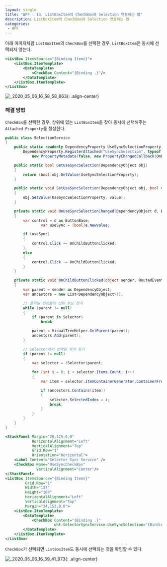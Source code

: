 ```yaml
---
layout: single
title: "WPF : 13. ListBoxItem의 CheckBox와 Selection 연동하는 법"
description: ListBoxItem의 CheckBox와 Selection 연동하는 법
categories:
 - WPF
---
```


아래 이미지처럼 `ListBoxItem`의 `CheckBox`를 선택한 경우, `ListBoxItem`은 동시에 선택되지 않는다.

```xml
<ListBox ItemsSource="{Binding Items}">
    <ListBox.ItemTemplate>
        <DataTemplate>
            <CheckBox Content="{Binding .}"/>
        </DataTemplate>
    </ListBox.ItemTemplate>
</ListBox>
```

![_2020_05_06_16_58_58_863](https://user-images.githubusercontent.com/38006679/148853549-bc0eaa3a-5ab2-4a59-a61f-16297f1b05c9.gif){: .align-center}


### 해결 방법

`CheckBox`를 선택한 경우, 상위에 있는 `ListBoxItem`을 찾아 동시에 선택해주는 `Attached Property`를 생성한다.

```csharp
public class SelectionService
{
    public static readonly DependencyProperty UseSyncSelectionProperty =
        DependencyProperty.RegisterAttached("UseSyncSelection", typeof(bool), typeof(SelectionService),
            new PropertyMetadata(false, new PropertyChangedCallback(OnUseSyncSelectionChanged)));

    public static bool GetUseSyncSelection(DependencyObject obj)
    {
        return (bool)obj.GetValue(UseSyncSelectionProperty);
    }

    public static void SetUseSyncSelection(DependencyObject obj, bool value)
    {
        obj.SetValue(UseSyncSelectionProperty, value);
    }

    private static void OnUseSyncSelectionChanged(DependencyObject d, DependencyPropertyChangedEventArgs e)
    {
        var control = d as ButtonBase;
				var useSync = (bool)e.NewValue;

        if (useSync)
        {
            control.Click += OnChildButtonClicked;
        }
        else
        {
            control.Click -= OnChildButtonClicked;
        }
    }

    private static void OnChildButtonClicked(object sender, RoutedEventArgs e)
    {
        var parent = sender as DependencyObject;
        var ancestors = new List<DependencyObject>();

        // 클릭된 컨트롤의 상위 부모 찾기
        while (parent != null)
        {
            if (parent is Selector)
                break;

            parent = VisualTreeHelper.GetParent(parent);
            ancestors.Add(parent);
        }

        // Selector에서 선택된 위치 찾기
        if (parent != null)
        {
            var selector = (Selector)parent;

            for (int i = 0; i < selector.Items.Count; i++)
            {
                var item = selector.ItemContainerGenerator.ContainerFromIndex(i);

                if (ancestors.Contains(item))
                {
                    selector.SelectedIndex = i;
                    break;
                }
            }
        }
    }
}
```

```xml
<StackPanel Margin="20,125,0,0"
            HorizontalAlignment="Left"
            VerticalAlignment="Top"
            Grid.Row="1"
            Orientation="Horizontal">
    <Label Content="Selector Sync Service" />
    <CheckBox Name="UseSyncCheckBox"
              VerticalAlignment="Center"/>
</StackPanel>
<ListBox ItemsSource="{Binding Items}"
         Grid.Row="1"
         Width="137"
         Height="100"
         HorizontalAlignment="Left"
         VerticalAlignment="Top"
         Margin="24,153,0,0">
    <ListBox.ItemTemplate>
        <DataTemplate>                    
            <CheckBox Content="{Binding .}"
                      wht:SelectorSyncService.UseSyncSelection="{Binding IsChecked, ElementName=UseSyncCheckBox}" />
        </DataTemplate>
    </ListBox.ItemTemplate>
</ListBox>
```

`CheckBox`가 선택되면 `ListBoxItem`도 동시에 선택되는 것을 확인할 수 있다.

![_2020_05_06_16_59_41_973](https://user-images.githubusercontent.com/38006679/148853586-2b0bfd8f-1aac-45b2-bcd4-b4b396b62cbd.gif){: .align-center}